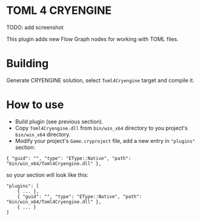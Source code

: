 # TOML 4 CRYENGINE

TODO: add screenshot

This plugin adds new Flow Graph nodes for working with TOML files.

# Building

Generate CRYENGINE solution, select `Toml4Cryengine` target and compile it.

# How to use

- Build plugin (see previous section).
- Copy `Toml4Cryengine.dll` from `bin/win_x64` directory to you project's `bin/win_x64` directory.
- Modify your project's `Game.cryproject` file, add a new entry in `"plugins"` section:

```
{ "guid": "", "type": "EType::Native", "path": "bin/win_x64/Toml4Cryengine.dll" },
```

so your section will look like this:

```
"plugins": [
	{ ... },
	{ "guid": "", "type": "EType::Native", "path": "bin/win_x64/Toml4Cryengine.dll" },
	{ ... }
]
```